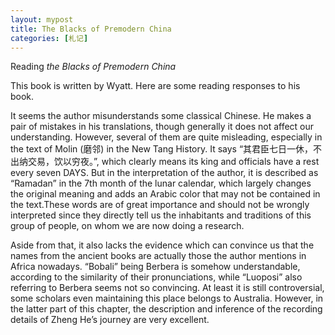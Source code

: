 ```yaml
---
layout: mypost
title: The Blacks of Premodern China
categories: [札记]
---
```

Reading *the Blacks of Premodern China*

This book is written by Wyatt. Here are some reading responses to his book.

It seems the author misunderstands some classical Chinese. He makes a pair of mistakes in his translations, though generally it does not affect our understanding. However, several of them are quite misleading, especially in the text of Molin (磨邻) in the New Tang History. It says “其君臣七日一休，不出纳交易，饮以穷夜。”, which clearly means its king and officials have a rest every seven DAYS. But in the interpretation of the author, it is described as “Ramadan” in the 7th month of the lunar calendar, which largely changes the original meaning and adds an Arabic color that may not be contained in the text.These words are of great importance and should not be wrongly interpreted since they directly tell us the inhabitants and traditions of this group of people, on whom we are now doing a research. 

Aside from that, it also lacks the evidence which can convince us that the names from the ancient books are actually those the author mentions in Africa nowadays. “Bobali” being Berbera is somehow understandable, according to the similarity of their pronunciations, while “Luoposi” also referring to Berbera seems not so convincing. At least it is still controversial, some scholars even maintaining this place belongs to Australia. However, in the latter part of this chapter, the description and inference of the recording details of Zheng He’s journey are very excellent. 

